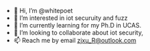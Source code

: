 - 👋 Hi, I’m @whitepoet
- 👀 I’m interested in iot securuity and fuzz
- 🌱 I’m currently learning for my Ph.D in UCAS.
- 💞️ I’m looking to collaborate about iot security,
- 📫 Reach me by email zjxu_R@outlook.com

<!---
whitepoet/whitepoet is a ✨ special ✨ repository because its `README.md` (this file) appears on your GitHub profile.
You can click the Preview link to take a look at your changes.
--->
